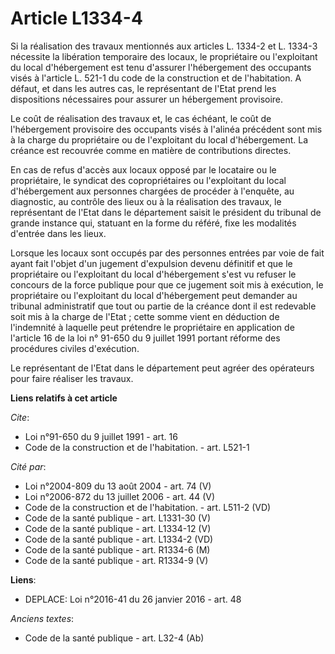 # Article L1334-4

Si la réalisation des travaux mentionnés aux articles L. 1334-2 et L. 1334-3 nécessite la libération temporaire des locaux,
le propriétaire ou l'exploitant du local d'hébergement est tenu d'assurer l'hébergement des occupants visés à l'article L.
521-1 du code de la construction et de l'habitation. A défaut, et dans les autres cas, le représentant de l'Etat prend les
dispositions nécessaires pour assurer un hébergement provisoire. 

Le coût de réalisation des travaux et, le cas échéant, le coût de l'hébergement provisoire des occupants visés à l'alinéa
précédent sont mis à la charge du propriétaire ou de l'exploitant du local d'hébergement. La créance est recouvrée comme en
matière de contributions directes. 

En cas de refus d'accès aux locaux opposé par le locataire ou le propriétaire, le syndicat des copropriétaires ou
l'exploitant du local d'hébergement aux personnes chargées de procéder à l'enquête, au diagnostic, au contrôle des lieux ou à
la réalisation des travaux, le représentant de l'Etat dans le département saisit le président du tribunal de grande instance
qui, statuant en la forme du référé, fixe les modalités d'entrée dans les lieux. 

Lorsque les locaux sont occupés par des personnes entrées par voie de fait ayant fait l'objet d'un jugement d'expulsion
devenu définitif et que le propriétaire ou l'exploitant du local d'hébergement s'est vu refuser le concours de la force
publique pour que ce jugement soit mis à exécution, le propriétaire ou l'exploitant du local d'hébergement peut demander au
tribunal administratif que tout ou partie de la créance dont il est redevable soit mis à la charge de l'Etat ; cette somme
vient en déduction de l'indemnité à laquelle peut prétendre le propriétaire en application de l'article 16 de la loi n°
91-650 du 9 juillet 1991 portant réforme des procédures civiles d'exécution. 

Le représentant de l'Etat dans le département peut agréer des opérateurs pour faire réaliser les travaux.

**Liens relatifs à cet article**

_Cite_:

  - Loi n°91-650 du 9 juillet 1991 - art. 16
  - Code de la construction et de l'habitation. - art. L521-1

_Cité par_:

  - Loi n°2004-809 du 13 août 2004 - art. 74 (V)
  - Loi n°2006-872 du 13 juillet 2006 - art. 44 (V)
  - Code de la construction et de l'habitation. - art. L511-2 (VD)
  - Code de la santé publique - art. L1331-30 (V)
  - Code de la santé publique - art. L1334-12 (V)
  - Code de la santé publique - art. L1334-2 (VD)
  - Code de la santé publique - art. R1334-6 (M)
  - Code de la santé publique - art. R1334-9 (V)

**Liens**:

  - DEPLACE: Loi n°2016-41 du 26 janvier 2016 - art. 48

_Anciens textes_:

  - Code de la santé publique - art. L32-4 (Ab)
